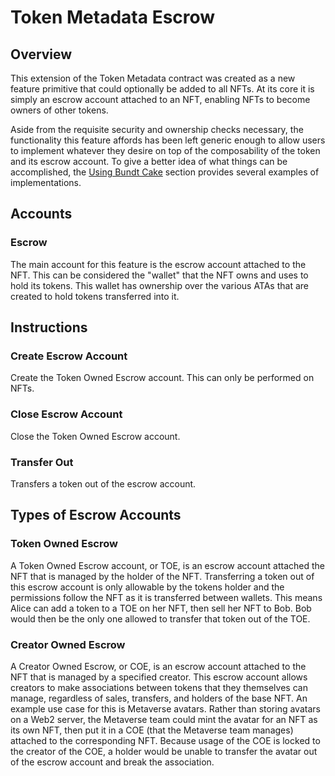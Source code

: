 # Token Metadata Escrow
## Overview
This extension of the Token Metadata contract was created as a new feature primitive that could optionally be added to all NFTs. At its core it is simply an escrow account attached to an NFT, enabling NFTs to become owners of other tokens.

Aside from the requisite security and ownership checks necessary, the functionality this feature affords has been left generic enough to allow users to implement whatever they desire on top of the composability of the token and its escrow account. To give a better idea of what things can be accomplished, the [Using Bundt Cake](#using-bundt-cake) section provides several examples of implementations.
## Accounts
### Escrow
The main account for this feature is the escrow account attached to the NFT. This can be considered the "wallet" that the NFT owns and uses to hold its tokens. This wallet has ownership over the various ATAs that are created to hold tokens transferred into it.
## Instructions
### Create Escrow Account
Create the Token Owned Escrow account. This can only be performed on NFTs.
### Close Escrow Account
Close the Token Owned Escrow account.
### Transfer Out
Transfers a token out of the escrow account.

## Types of Escrow Accounts
### Token Owned Escrow
A Token Owned Escrow account, or TOE, is an escrow account attached the NFT that is managed by the holder of the NFT. Transferring a token out of this escrow account is only allowable by the tokens holder and the permissions follow the NFT as it is transferred between wallets. This means Alice can add a token to a TOE on her NFT, then sell her NFT to Bob. Bob would then be the only one allowed to transfer that token out of the TOE.
### Creator Owned Escrow
A Creator Owned Escrow, or COE, is an escrow account attached to the NFT that is managed by a specified creator. This escrow account allows creators to make associations between tokens that they themselves can manage, regardless of sales, transfers, and holders of the base NFT. An example use case for this is Metaverse avatars. Rather than storing avatars on a Web2 server, the Metaverse team could mint the avatar for an NFT as its own NFT, then put it in a COE (that the Metaverse team manages) attached to the corresponding NFT. Because usage of the COE is locked to the creator of the COE, a holder would be unable to transfer the avatar out of the escrow account and break the association.
